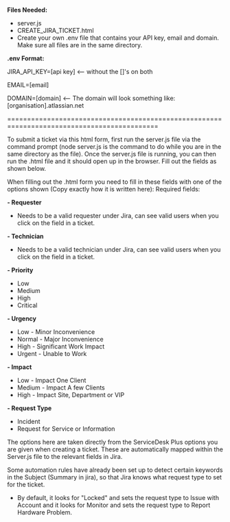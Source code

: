 **Files Needed:**
- server.js
- CREATE_JIRA_TICKET.html
- Create your own .env file that contains your API key, email and domain. Make sure all files are in the same directory.


**.env Format:**

JIRA_API_KEY=[api key]     <-- without the []'s on both

EMAIL=[email]

DOMAIN=[domain]     <-- The domain will look something like: [organisation].atlassian.net

============================================================================================


To submit a ticket via this html form, first run the server.js file via the command prompt (node server.js is the command to do while you are in the same directory as the file).
Once the server.js file is running, you can then run the .html file and it should open up in the browser. Fill out the fields as shown below.

When filling out the .html form you need to fill in these fields with one of the options shown (Copy exactly how it is written here):
Required fields:

**- Requester**
  - Needs to be a valid requester under Jira, can see valid users when you click on the field in a ticket.
    
**- Technician**
  - Needs to be a valid technician under Jira, can see valid users when you click on the field in a ticket.
    
**- Priority**
  - Low
  - Medium
  - High
  - Critical
    
**- Urgency**
  - Low - Minor Inconvenience
  - Normal - Major Inconvenience
  - High - Significant Work Impact
  - Urgent - Unable to Work
    
**- Impact**
  - Low - Impact One Client
  - Medium - Impact A few Clients
  - High - Impact Site, Department or VIP
    
**- Request Type**
  - Incident
  - Request for Service or Information
 
 
The options here are taken directly from the ServiceDesk Plus options you are given when creating a ticket.
These are automatically mapped within the Server.js file to the relevant fields in Jira.

Some automation rules have already been set up to detect certain keywords in the Subject (Summary in jira), so that Jira knows what request type to set for the ticket.
  - By default, it looks for "Locked" and sets the request type to Issue with Account and it looks for Monitor and sets the request type to Report Hardware Problem.
